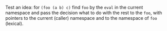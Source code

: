 Test an idea:
for `(foo (a b) c)` find `foo` by the `eval` in the current namespace
and pass the decision what to do with the rest to the `foo`,
with pointers to the current (caller) namespace and to the namespace of `foo` (lexical).

